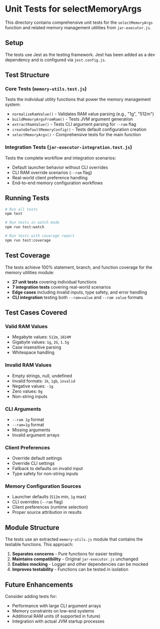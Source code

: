 # Unit Tests for selectMemoryArgs

This directory contains comprehensive unit tests for the `selectMemoryArgs` function and related memory management utilities from `jar-executor.js`.

## Setup

The tests use Jest as the testing framework. Jest has been added as a dev dependency and is configured via `jest.config.js`.

## Test Structure

### Core Tests (`memory-utils.test.js`)
Tests the individual utility functions that power the memory management system:

- `normalizeRamValue()` - Validates RAM value parsing (e.g., "1g", "512m")
- `buildMemoryArgsFromRam()` - Tests JVM argument generation
- `extractRamValue()` - Tests CLI argument parsing for `--ram` flag
- `createDefaultMemoryConfig()` - Tests default configuration creation
- `selectMemoryArgs()` - Comprehensive tests for the main function

### Integration Tests (`jar-executor-integration.test.js`)
Tests the complete workflow and integration scenarios:

- Default launcher behavior without CLI overrides
- CLI RAM override scenarios (`--ram` flag)
- Real-world client preference handling
- End-to-end memory configuration workflows

## Running Tests

```bash
# Run all tests
npm test

# Run tests in watch mode
npm run test:watch

# Run tests with coverage report
npm run test:coverage
```

## Test Coverage

The tests achieve 100% statement, branch, and function coverage for the memory utilities module:

- **27 unit tests** covering individual functions
- **7 integration tests** covering real-world scenarios  
- **Edge cases** including invalid inputs, type safety, and error handling
- **CLI integration** testing both `--ram=value` and `--ram value` formats

## Test Cases Covered

### Valid RAM Values
- Megabyte values: `512m`, `1024M`
- Gigabyte values: `1g`, `2G`, `1.5g`
- Case insensitive parsing
- Whitespace handling

### Invalid RAM Values
- Empty strings, null, undefined
- Invalid formats: `1k`, `1gb`, `invalid`
- Negative values: `-1g`
- Zero values: `0g`
- Non-string inputs

### CLI Arguments
- `--ram 1g` format
- `--ram=1g` format
- Missing arguments
- Invalid argument arrays

### Client Preferences
- Override default settings
- Override CLI settings  
- Fallback to defaults on invalid input
- Type safety for non-string inputs

### Memory Configuration Sources
- Launcher defaults (`512m` min, `1g` max)
- CLI overrides (`--ram` flag)
- Client preferences (runtime selection)
- Proper source attribution in results

## Module Structure

The tests use an extracted `memory-utils.js` module that contains the testable functions. This approach:

1. **Separates concerns** - Pure functions for easier testing
2. **Maintains compatibility** - Original `jar-executor.js` unchanged
3. **Enables mocking** - Logger and other dependencies can be mocked
4. **Improves testability** - Functions can be tested in isolation

## Future Enhancements

Consider adding tests for:
- Performance with large CLI argument arrays
- Memory constraints on low-end systems
- Additional RAM units (if supported in future)
- Integration with actual JVM startup processes